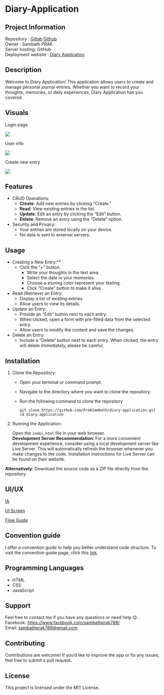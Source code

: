 # Diary-Application

## Project Information

Repository : [Gitlab](https://git.clp.kr/anbschool/2nd/luck/prak-sambath/diary-application.git) [Github](https://github.com/PrakSambath/diary-application.git)<br/>
Owner : Sambath PRAK <br/>
Server hosting: GitHub <br/>
Deployment website : [Diary Application](https://praksambath.github.io/diary-application/)

## Description

Welcome to Diary Application! This application allows users to create and manage personal journal entries. Whether you want to record your thoughts, memories, or daily experiences, Diary Application has you covered.

## Visuals

Login page

![](./assets/docs/Sign%20in.png)

User info

![](./assets/docs/Account.png)

Create new entry

![](./assets/docs/Create.png)

## Features
  - CRUD Operations:
    - **Create**: Add new entries by clicking “Create.”
    - **Read**: View existing entries in the list.
    - **Update**: Edit an entry by clicking the “Edit” button.
    - **Delete**: Remove an entry using the “Delete” option.
  - Security and Privacy:
    - Your entries are stored locally on your device.
    - No data is sent to external servers.

## Usage

  - Creating a New Entry:**
    - Click the “+” button.
      - Write your thoughts in the text area.
      - Select the date in your memories.
      - Choose a stuning color represent your feeling.
      - Click “Create” button to make it alive.
  - Read (Retrieve) an Entry:
      - Display a list of existing entries.
      - Allow users to view its details.
  - Update an Entry:
      - Provide an “Edit” button next to each entry.
      - When clicked, open a form with pre-filled data from the selected entry.
      - Allow users to modify the content and save the changes.
  - Delete an Entry:
      - Include a “Delete” button next to each entry.
        When clicked, the entry will delele immediately, please be careful.


## Installation

  1. Clone the Repository:
      - Open your terminal or command prompt.
      - Navigate to the directory where you want to     clone the repository.
      - Run the following command to clone the repository

        ```shell
        git clone https://github.com/PrakSambath/diary-application.git
        cd diary-application
        ```
  2. Running the Application:

      Open the `index.html` file in your web browser.   
      **Development Server Recommendation**: For a more convenient development experience, consider using a local development server like Live Server. This will automatically refresh the browser whenever you make changes to the code. Installation instructions for Live Server can be found on their website.

**Alternatively**: Download the source code as a ZIP file directly from the repository.


## UI/UX

[IA](https://miro.com/app/board/uXjVK1GoKLk=/?share_link_id=460713333841)

[UI Screen](https://www.figma.com/design/zCGRccFoLSuCdaHyviuv6u/DiaryWebApp?node-id=5-5&t=Rq83O3RZvKuKPrtj-1)

[Flow Guide](https://miro.com/app/board/uXjVK5dvQqw=/?share_link_id=943964739727)

## Convention guide

I offer a convention guide to help you better understand code structure. To visit the convention guide page, click this [link](./assets/docs/convention-guide.md).

## Programming Languages

- HTML
- CSS
- JavaScript

## Support

Feel free to contact me if you have any questions or need help 😊.    
Facebook: https://www.facebook.com/sambathprak789/    
Email: sambathprak789@gmail.com

## Contributing

Contributions are welcome! If you’d like to improve the app or fix any issues, feel free to submit a pull request.


## License

This project is licensed under the MIT License.
